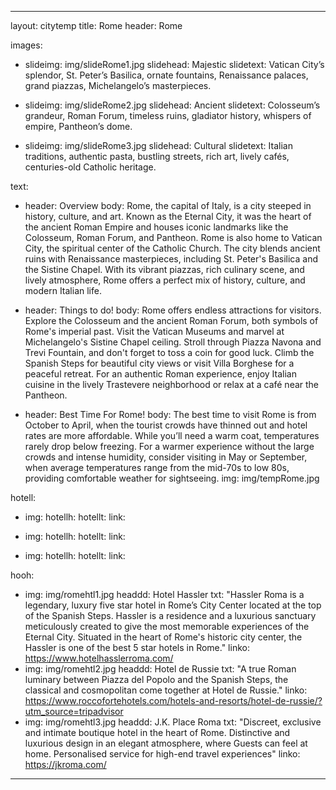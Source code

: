 ---

layout: citytemp
title: Rome
header: Rome


images:
- slideimg: img/slideRome1.jpg
  slidehead: Majestic
  slidetext: Vatican City’s splendor, St. Peter’s Basilica, ornate fountains, Renaissance palaces, grand piazzas, Michelangelo’s masterpieces.

- slideimg: img/slideRome2.jpg
  slidehead: Ancient
  slidetext: Colosseum’s grandeur, Roman Forum, timeless ruins, gladiator history, whispers of empire, Pantheon’s dome.

- slideimg: img/slideRome3.jpg
  slidehead: Cultural
  slidetext: Italian traditions, authentic pasta, bustling streets, rich art, lively cafés, centuries-old Catholic heritage.


text:
- header: Overview
  body: Rome, the capital of Italy, is a city steeped in history, culture, and art. Known as the Eternal City, it was the heart of the ancient Roman Empire and houses iconic landmarks like the Colosseum, Roman Forum, and Pantheon. Rome is also home to Vatican City, the spiritual center of the Catholic Church. The city blends ancient ruins with Renaissance masterpieces, including St. Peter's Basilica and the Sistine Chapel. With its vibrant piazzas, rich culinary scene, and lively atmosphere, Rome offers a perfect mix of history, culture, and modern Italian life.

- header: Things to do!
  body: Rome offers endless attractions for visitors. Explore the Colosseum and the ancient Roman Forum, both symbols of Rome's imperial past. Visit the Vatican Museums and marvel at Michelangelo's Sistine Chapel ceiling. Stroll through Piazza Navona and Trevi Fountain, and don't forget to toss a coin for good luck. Climb the Spanish Steps for beautiful city views or visit Villa Borghese for a peaceful retreat. For an authentic Roman experience, enjoy Italian cuisine in the lively Trastevere neighborhood or relax at a café near the Pantheon.
  
- header: Best Time For Rome!
  body: The best time to visit Rome is from October to April, when the tourist crowds have thinned out and hotel rates are more affordable. While you’ll need a warm coat, temperatures rarely drop below freezing. For a warmer experience without the large crowds and intense humidity, consider visiting in May or September, when average temperatures range from the mid-70s to low 80s, providing comfortable weather for sightseeing.
  img: img/tempRome.jpg

hotell:
  - img:
    hotellh:
    hotellt: 
    link: 

  - img: 
    hotellh:
    hotellt: 
    link: 

  - img: 
    hotellh: 
    hotellt:
    link: 

hooh:
  - img: img/romehtl1.jpg
    headdd: Hotel Hassler
    txt: "Hassler Roma is a legendary, luxury five star hotel in Rome’s City Center located at the top of the Spanish Steps. Hassler is a residence and a luxurious sanctuary meticulously created to give the most memorable experiences of the Eternal City. Situated in the heart of Rome's historic city center, the Hassler is one of the best 5 star hotels in Rome."
    linko: https://www.hotelhasslerroma.com/
  - img: img/romehtl2.jpg
    headdd: Hotel de Russie
    txt: "A true Roman luminary between Piazza del Popolo and the Spanish Steps, the classical and cosmopolitan come together at Hotel de Russie."
    linko: https://www.roccofortehotels.com/hotels-and-resorts/hotel-de-russie/?utm_source=tripadvisor
  - img: img/romehtl3.jpg
    headdd:  J.K. Place Roma
    txt: "Discreet, exclusive and intimate boutique hotel in the heart of Rome. Distinctive and luxurious design in an elegant atmosphere, where Guests can feel at home. Personalised service for high-end travel experiences"
    linko: https://jkroma.com/
    

---